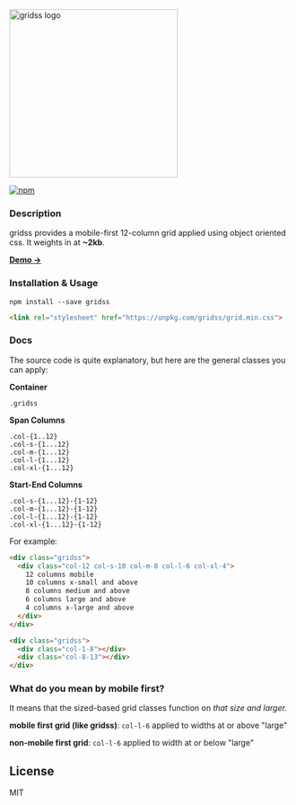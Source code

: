 <img src="https://user-images.githubusercontent.com/659829/34358025-e49c0b0e-ea00-11e7-990b-bc189723168d.png" alt="gridss logo" width="300">

[![npm](https://img.shields.io/npm/v/gridss.svg?style=flat-square)](https://www.npmjs.com/package/gridss)

### Description

gridss provides a mobile-first 12-column grid applied using object oriented css. It weights in at **~2kb**.

**[Demo →](https://codepen.io/briangonzalez/pen/jYyOOw?editors=1100)**


### Installation & Usage

```
npm install --save gridss
```

```html
<link rel="stylesheet" href="https://unpkg.com/gridss/grid.min.css">
```

### Docs

The source code is quite explanatory, but here are the general classes you can apply:

**Container**

```
.gridss
```

**Span Columns**
```
.col-{1..12}
.col-s-{1...12}
.col-m-{1...12}
.col-l-{1...12}
.col-xl-{1...12}
```

**Start-End Columns**

```
.col-s-{1...12}-{1-12}
.col-m-{1...12}-{1-12}
.col-l-{1...12}-{1-12}
.col-xl-{1...12}-{1-12}
```

For example:

```html
<div class="gridss">
  <div class="col-12 col-s-10 col-m-8 col-l-6 col-xl-4">
    12 columns mobile
    10 columns x-small and above
    8 columns medium and above
    6 columns large and above
    4 columns x-large and above
  </div>
</div>
```

```html
<div class="gridss">
  <div class="col-1-8"></div>
  <div class="col-8-13"></div>
</div>
```

### What do you mean by mobile first?

It means that the sized-based grid classes function on _that size and larger._

**mobile first grid (like gridss)**: `col-l-6` applied to widths at or above "large"

**non-mobile first grid**: `col-l-6` applied to width at or below "large"

## License

MIT
